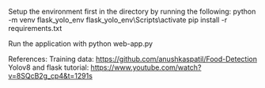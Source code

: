 Setup the environment first in the directory by running the following:
    python -m venv flask_yolo_env
    flask_yolo_env\Scripts\activate
    pip install -r requirements.txt

Run the application with python web-app.py



References:
Training data: https://github.com/anushkaspatil/Food-Detection
Yolov8 and flask tutorial: https://www.youtube.com/watch?v=8SQcB2g_cp4&t=1291s